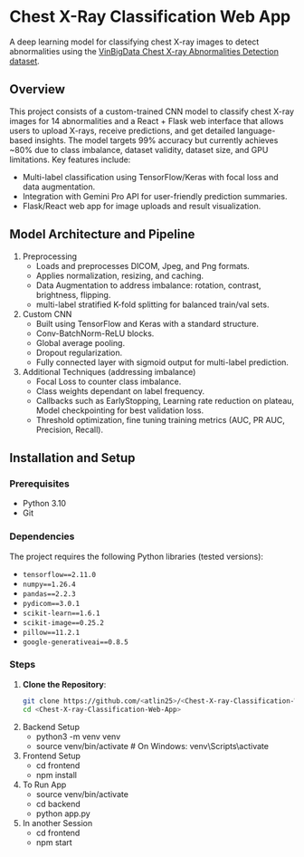 # Chest X-Ray Classification Web App
A deep learning model for classifying chest X-ray images to detect abnormalities using the [VinBigData Chest X-ray Abnormalities Detection dataset](https://www.kaggle.com/competitions/vinbigdata-chest-xray-abnormalities-detection).

## Overview
This project consists of a custom-trained CNN model to classify chest X-ray images for 14 abnormalities and a React + Flask web interface that allows users to upload X-rays, receive predictions, and get detailed language-based insights. The model targets 99% accuracy but currently achieves ~80% due to class imbalance, dataset validity, dataset size, and GPU limitations. Key features include:
- Multi-label classification using TensorFlow/Keras with focal loss and data augmentation.
- Integration with Gemini Pro API for user-friendly prediction summaries.
- Flask/React web app for image uploads and result visualization.

## Model Architecture and Pipeline
1. Preprocessing
   - Loads and preprocesses DICOM, Jpeg, and Png formats.
   - Applies normalization, resizing, and caching.
   - Data Augmentation to address imbalance: rotation, contrast, brightness, flipping.
   - multi-label stratified K-fold splitting for balanced train/val sets.
2. Custom CNN
   - Built using TensorFlow and Keras with a standard structure.
   - Conv-BatchNorm-ReLU blocks.
   - Global average pooling.
   - Dropout regularization.
   - Fully connected layer with sigmoid output for multi-label prediction.
3. Additional Techniques (addressing imbalance)
   - Focal Loss to counter class imbalance.
   - Class weights dependant on label frequency.
   - Callbacks such as EarlyStopping, Learning rate reduction on plateau, Model checkpointing for best validation loss.
   - Threshold optimization, fine tuning training metrics (AUC, PR AUC, Precision, Recall).

## Installation and Setup
### Prerequisites
- Python 3.10
- Git

### Dependencies
The project requires the following Python libraries (tested versions):
- `tensorflow==2.11.0`
- `numpy==1.26.4`
- `pandas==2.2.3`
- `pydicom==3.0.1`
- `scikit-learn==1.6.1`
- `scikit-image==0.25.2`
- `pillow==11.2.1`
- `google-generativeai==0.8.5`

### Steps
1. **Clone the Repository**:
   ```bash
   git clone https://github.com/<atlin25>/<Chest-X-ray-Classification-Web-App>.git
   cd <Chest-X-ray-Classification-Web-App>
2. Backend Setup
   - python3 -m venv venv
   - source venv/bin/activate # On Windows: venv\Scripts\activate
3. Frontend Setup
   - cd frontend
   - npm install
4. To Run App
   - source venv/bin/activate
   - cd backend
   - python app.py
5. In another Session
   - cd frontend
   - npm start


